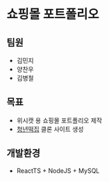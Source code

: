# 쇼핑몰 포트폴리오 
## 팀원 
- 김민지
- 양찬우
- 김병철

## 목표 
- 위시캣 용 쇼핑몰 포트폴리오 제작 
- [청년떡집](http://youngmill.kr/) 클론 사이트 생성 

## 개발환경 
- ReactTS + NodeJS + MySQL 
